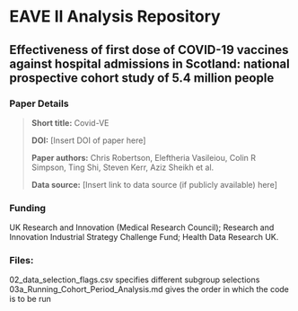 # EAVE II Analysis Repository
## Effectiveness of first dose of COVID-19 vaccines against hospital admissions in Scotland: national prospective cohort study of 5.4 million people 

### Paper Details
> **Short title:** Covid-VE
>
>**DOI:** [Insert DOI of paper here]
>
>**Paper authors:** Chris Robertson, Eleftheria Vasileiou, Colin R Simpson, Ting Shi, Steven Kerr, Aziz Sheikh et al.
>
>**Data source:** [Insert link to data source (if publicly available) here]

### Funding
UK Research and Innovation (Medical Research Council); Research and Innovation Industrial Strategy Challenge Fund; Health Data Research UK. 


### Files:
02_data_selection_flags.csv specifies different subgroup selections
03a_Running_Cohort_Period_Analysis.md gives the order in which the code is to be run
